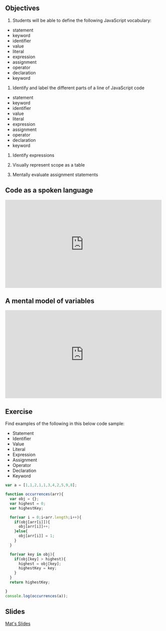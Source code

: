## Objectives

1.  Students will be able to define the following JavaScript vocabulary:
  * statement
  * keyword
  * identifier
  * value
  * literal
  * expression
  * assignment
  * operator
  * declaration
  * keyword

1. Identify and label the different parts of a line of JavaScript code
  * statement
  * keyword
  * identifier
  * value
  * literal
  * expression
  * assignment
  * operator
  * declaration
  * keyword

1. Identify expressions

1. Visually represent scope as a table

1. Mentally evaluate assignment statements

## Code as a spoken language

<iframe src="https://player.vimeo.com/video/141864271?byline=0&portrait=0" width="500" height="281" frameborder="0" webkitallowfullscreen mozallowfullscreen allowfullscreen></iframe>

## A mental model of variables

<iframe src="https://player.vimeo.com/video/142087926?byline=0&portrait=0" width="500" height="281" frameborder="0" webkitallowfullscreen mozallowfullscreen allowfullscreen></iframe>


## Exercise

Find examples of the following in this below code sample:

  * Statement
  * Identifier
  * Value
  * Literal
  * Expression
  * Assignment
  * Operator
  * Declaration
  * Keyword

```js
var a = [1,1,2,1,1,3,4,2,5,9,8];

function occurrences(arr){
  var obj = {};
  var highest = 0;
  var highestKey;

  for(var i = 0;i<arr.length;i++){
    if(obj[arr[i]]){
      obj[arr[i]]++;
    }else{
      obj[arr[i]] = 1;
    }
  }

  for(var key in obj){
    if(obj[key] > highest){
      highest = obj[key];
      highestKey = key;
    }
  }
  return highestKey;

}
console.log(occurrences(a));
```

## Slides

[Mat's Slides](https://docs.google.com/presentation/d/1Oxtyww271SwrS6G7H5IPh_yIWECErnwqfKw0lIqLW48/edit?usp=sharing)
